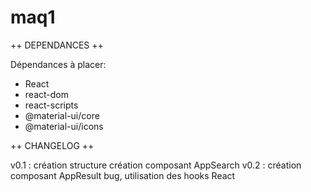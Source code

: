 # maq1


++ DEPENDANCES ++

Dépendances à placer: 
  - React
  - react-dom
  - react-scripts
  - @material-ui/core
  - @material-ui/icons

++ CHANGELOG ++

v0.1 : création structure
  création composant AppSearch
v0.2 : création composant AppResult
  bug, utilisation des hooks React
